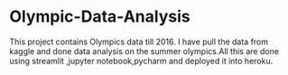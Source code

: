 # Olympic-Data-Analysis
This project contains Olympics data till 2016. I have pull the data from kaggle and done data analysis on the summer olympics.All this are done using streamlit ,jupyter notebook,pycharm and deployed it into heroku.
